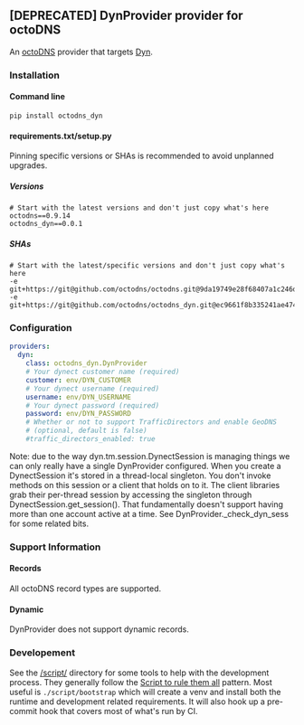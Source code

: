## [DEPRECATED] DynProvider provider for octoDNS

An [octoDNS](https://github.com/octodns/octodns/) provider that targets [Dyn](https://www.oracle.com/corporate/acquisitions/dyn/technologies/migrate-your-services/).

### Installation

#### Command line

```
pip install octodns_dyn
```

#### requirements.txt/setup.py

Pinning specific versions or SHAs is recommended to avoid unplanned upgrades.

##### Versions

```
# Start with the latest versions and don't just copy what's here
octodns==0.9.14
octodns_dyn==0.0.1
```

##### SHAs

```
# Start with the latest/specific versions and don't just copy what's here
-e git+https://git@github.com/octodns/octodns.git@9da19749e28f68407a1c246dfdf65663cdc1c422#egg=octodns
-e git+https://git@github.com/octodns/octodns_dyn.git@ec9661f8b335241ae4746eea467a8509205e6a30#egg=octodns_powerdns
```

### Configuration

```yaml
providers:
  dyn:
    class: octodns_dyn.DynProvider
    # Your dynect customer name (required)
    customer: env/DYN_CUSTOMER
    # Your dynect username (required)
    username: env/DYN_USERNAME
    # Your dynect password (required)
    password: env/DYN_PASSWORD
    # Whether or not to support TrafficDirectors and enable GeoDNS
    # (optional, default is false)
    #traffic_directors_enabled: true
```

Note: due to the way dyn.tm.session.DynectSession is managing things we can only really have a single DynProvider configured. When you create a DynectSession it's stored in a thread-local singleton. You don't invoke methods on this session or a client that holds on to it. The client libraries grab their per-thread session by accessing the singleton through DynectSession.get_session(). That fundamentally doesn't support having more than one account active at a time. See DynProvider._check_dyn_sess for some related bits.

### Support Information

#### Records

All octoDNS record types are supported.

#### Dynamic

DynProvider does not support dynamic records.

### Developement

See the [/script/](/script/) directory for some tools to help with the development process. They generally follow the [Script to rule them all](https://github.com/github/scripts-to-rule-them-all) pattern. Most useful is `./script/bootstrap` which will create a venv and install both the runtime and development related requirements. It will also hook up a pre-commit hook that covers most of what's run by CI.
